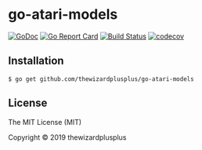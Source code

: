 # go-atari-models

[![GoDoc](https://godoc.org/github.com/thewizardplusplus/go-atari-models?status.svg)](https://godoc.org/github.com/thewizardplusplus/go-atari-models)
[![Go Report Card](https://goreportcard.com/badge/github.com/thewizardplusplus/go-atari-models)](https://goreportcard.com/report/github.com/thewizardplusplus/go-atari-models)
[![Build Status](https://travis-ci.org/thewizardplusplus/go-atari-models.svg?branch=master)](https://travis-ci.org/thewizardplusplus/go-atari-models)
[![codecov](https://codecov.io/gh/thewizardplusplus/go-atari-models/branch/master/graph/badge.svg)](https://codecov.io/gh/thewizardplusplus/go-atari-models)

## Installation

```
$ go get github.com/thewizardplusplus/go-atari-models
```

## License

The MIT License (MIT)

Copyright &copy; 2019 thewizardplusplus
